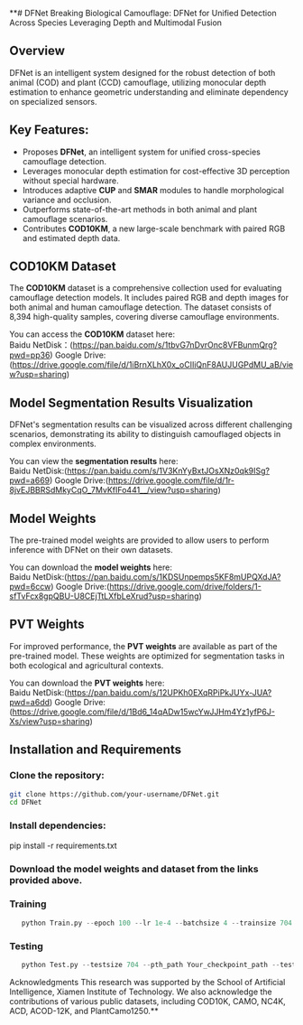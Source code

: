 **# DFNet
Breaking Biological Camouflage: DFNet for Unified Detection Across Species Leveraging Depth and Multimodal Fusion

## Overview
DFNet is an intelligent system designed for the robust detection of both animal (COD) and plant (CCD) camouflage, utilizing monocular depth estimation to enhance geometric understanding and eliminate dependency on specialized sensors.

## Key Features:
- Proposes **DFNet**, an intelligent system for unified cross-species camouflage detection.
- Leverages monocular depth estimation for cost-effective 3D perception without special hardware.
- Introduces adaptive **CUP** and **SMAR** modules to handle morphological variance and occlusion.
- Outperforms state-of-the-art methods in both animal and plant camouflage scenarios.
- Contributes **COD10KM**, a new large-scale benchmark with paired RGB and estimated depth data.


## COD10KM Dataset
The **COD10KM** dataset is a comprehensive collection used for evaluating camouflage detection models. It includes paired RGB and depth images for both animal and human camouflage detection. The dataset consists of 8,394 high-quality samples, covering diverse camouflage environments.

You can access the **COD10KM** dataset here:  
Baidu NetDisk：(<https://pan.baidu.com/s/1tbvG7nDvrOnc8VFBunmQrg?pwd=pp36>)
Google Drive:(<https://drive.google.com/file/d/1iBrnXLhX0x_oCIIiQnF8AUJUGPdMU_aB/view?usp=sharing>)

## Model Segmentation Results Visualization
DFNet's segmentation results can be visualized across different challenging scenarios, demonstrating its ability to distinguish camouflaged objects in complex environments.

You can view the **segmentation results** here:  
Baidu NetDisk:(<https://pan.baidu.com/s/1V3KnYyBxtJOsXNz0qk9ISg?pwd=a669>)
Google Drive:(<https://drive.google.com/file/d/1r-8jvEJBBRSdMkyCqO_7MvKfIFo441__/view?usp=sharing>)

## Model Weights
The pre-trained model weights are provided to allow users to perform inference with DFNet on their own datasets.

You can download the **model weights** here:  
Baidu NetDisk:(<https://pan.baidu.com/s/1KDSUnpemps5KF8mUPQXdJA?pwd=6ccw>)
Google Drive:(<https://drive.google.com/drive/folders/1-sfTvFcx8gpQBU-U8CEjTtLXfbLeXrud?usp=sharing>)

## PVT Weights
For improved performance, the **PVT weights** are available as part of the pre-trained model. These weights are optimized for segmentation tasks in both ecological and agricultural contexts.

You can download the **PVT weights** here:  
Baidu NetDisk:(<https://pan.baidu.com/s/12UPKh0EXqRPiPkJUYx-JUA?pwd=a6dd>)
Google Drive:(<https://drive.google.com/file/d/1Bd6_14qADw15wcYwJJHm4Yz1yfP6J-Xs/view?usp=sharing>)

## Installation and Requirements
### Clone the repository:
   ```bash
   git clone https://github.com/your-username/DFNet.git
   cd DFNet
   ```

### Install dependencies:
pip install -r requirements.txt

### Download the model weights and dataset from the links provided above.

### Training
```python
   python Train.py --epoch 100 --lr 1e-4 --batchsize 4 --trainsize 704 --train_path Your_dataset_path --save_path Your_save_path
```

### Testing
```python
   python Test.py --testsize 704 --pth_path Your_checkpoint_path --test_path Your_dataset_path
```

Acknowledgments
This research was supported by the School of Artificial Intelligence, Xiamen Institute of Technology. We also acknowledge the contributions of various public datasets, including COD10K, CAMO, NC4K, ACD, ACOD-12K, and PlantCamo1250.**

